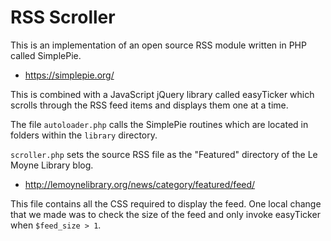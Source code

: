 # RSS Scroller

This is an implementation of an open source RSS module written in PHP called SimplePie. 

- https://simplepie.org/

This is combined with a JavaScript jQuery library called easyTicker which scrolls through the RSS feed items and displays them one at a time.

The file `autoloader.php` calls the SimplePie routines which are located in folders within the `library` directory.

`scroller.php` sets the source RSS file as the "Featured" directory of the Le Moyne Library blog.

- http://lemoynelibrary.org/news/category/featured/feed/

This file contains all the CSS required to display the feed. One local change that we made was to check the size of the feed and only invoke easyTicker when `$feed_size > 1`.
